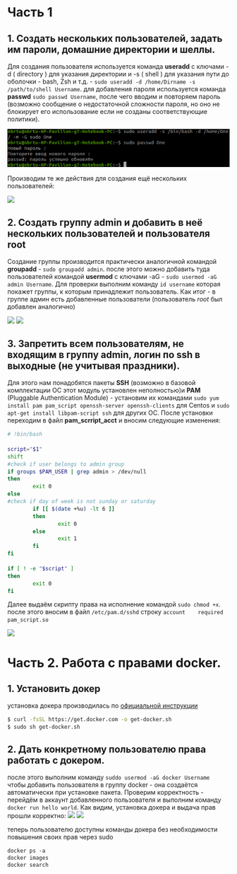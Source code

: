 # Часть 1
## 1. Создать нескольких пользователей, задать им пароли, домашние директории и шеллы.
Для создания пользователя используется команда **useradd** с ключами -d ( directory ) для указания директории и -s ( shell ) для указания пути до оболочки - bash, Zsh и т.д. - `sudo useradd -d /home/Dirname -s /path/to/shell Username`.
для добавления пароля используется команда **passwd** `sudo passwd Username`, после чего вводим и повторяем пароль (возможно сообщение о недостаточной сложности пароля, но оно не блокирует его использование если не созданы соответствующие политики).

![](https://raw.githubusercontent.com/buster42b/linadmin/main/lab3/Снимок%20экрана%20от%202020-12-21%2000-16-42.png)

Производим те же действия для создания ещё нескольких пользователей:

![](https://sun9-41.userapi.com/impg/djjQQZdWSgp1xqJuH8DdJL2yWiYPve2mbKBn0g/w5Njsx-svno.jpg?size=804x280&quality=96&proxy=1&sign=4f2f9431868acd24c012acf057287645)

## 2. Создать группу **admin** и добавить в неё нескольких пользователей и пользователя root 
Создание группы производится практически аналогичной командой **groupadd** - `sudo groupadd admin`. после этого можно добавить туда пользователей командой **usermod** с ключами -aG - `sudo usermod -aG admin Username`. Для проверки выполним команду `id username` которая покажет группы, к которым принадлежит пользователь. Как итог - в группе админ есть добавленные пользователи (пользователь _root_ был добавлен аналогично)

![](https://sun9-45.userapi.com/impg/s6UiIkWRAnhDQ_Z5ZDJ7g7tXfbhoFrefcVAVug/f48dg01WMI0.jpg?size=733x158&quality=96&proxy=1&sign=2b8683aa96025d518eb21137f896fe2a)
![](https://sun9-42.userapi.com/impg/5BHuROHKUvlE7eU-8Z0WogH8mUmxnffKfMgu1A/J1weKzzFWpI.jpg?size=540x73&quality=96&proxy=1&sign=cb833e1e0c7c03d937907cf726d403b2)

## 3. Запретить всем пользователям, не входящим в группу admin, логин по ssh в выходные (не учитывая праздники).
Для этого нам понадобятся пакеты **SSH** (возможно в базовой комплектации ОС этот модуль установлен неполностью)и **PAM** (Pluggable Authentication Module) - установим их командами `sudo yum install pam pam_script openssh-server openssh-clients` для Centos и `sudo apt-get install libpam-script ssh` для других ОС. После установки переходим в файл **pam_scrript_acct** и вносим следующие изменения:

```bash
# !bin/bash

script="$1"
shift
#check if user belongs to admin group
if groups $PAM_USER | grep admin > /dev/null
then
        exit 0
else
#check if day of week is not sunday or saturday
        if [[ $(date +%u) -lt 6 ]]
        then
                exit 0
        else
                exit 1
        fi
fi

if [ ! -e "$script" ]
then
        exit 0
fi
```
Далее выдаём скрипту права на исполнение командой `sudo chmod +x`. после этого вносим в файл `/etc/pam.d/sshd` строку `account    required    pam_script.so` 

![](https://sun9-56.userapi.com/impg/EnH5sbOL9zW2FoGE5Ww1kswp5P3rb77PWzLXVw/IyBkgjPWu0E.jpg?size=865x401&quality=96&proxy=1&sign=46eb465d2a95b9b2dc1d7d5592d58daf)

# Часть 2. Работа с правами docker.
## 1. Установить докер
установка докера производилась по [официальной инструкции](https://docs.docker.com/engine/install/)

```bash
$ curl -fsSL https://get.docker.com -o get-docker.sh
$ sudo sh get-docker.sh
```
## 2. Дать конкретному пользователю права работать с докером.
после этого выполним команду `suddo usermod -aG docker Username` чтобы добавить пользователя в группу docker - она создаётся автоматически при установке пакета. Проверим корректность - перейдём в аккаунт добавленного пользователя и выполним команду `docker run hello world`. Как видим, установка докера и выдача прав прошли корректно:
![](https://sun9-33.userapi.com/impg/NQImWSymvUPDzEFLrviD3DB7-2-fvTOkwllN0w/1gSm97RATGU.jpg?size=762x175&quality=96&proxy=1&sign=16000164d7d84856bfee74960ecd34ac)
![](https://sun9-60.userapi.com/impg/tsS3He2rqUVSN7i1qmevOeOJHYgLPYUgkT-NfQ/fbWS9NlOJy0.jpg?size=797x155&quality=96&proxy=1&sign=b6926b68228d13d502afc2ab17f422f3)

теперь пользователю доступны команды докера без необходимости повышения своих прав через sudo
```
docker ps -a
docker images
docker search
```
